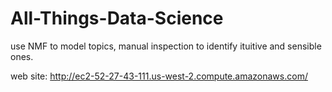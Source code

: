 # All-Things-Data-Science

use NMF to model topics, manual inspection to identify ituitive and sensible ones.  

web site: http://ec2-52-27-43-111.us-west-2.compute.amazonaws.com/


